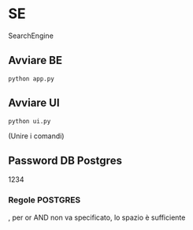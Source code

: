# SE
 SearchEngine


## Avviare BE 
```python app.py```

## Avviare UI

```python ui.py```

(Unire i comandi)

## Password DB Postgres
1234

### Regole POSTGRES
, per or 
AND non va specificato, lo spazio è sufficiente

